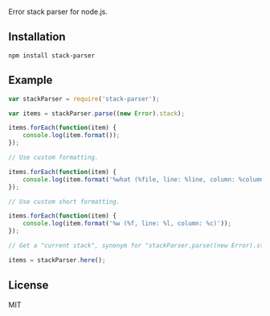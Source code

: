 Error stack parser for node.js.

Installation
------------

```
npm install stack-parser
```

Example
-------

```javascript
var stackParser = require('stack-parser');

var items = stackParser.parse((new Error).stack);

items.forEach(function(item) {
	console.log(item.format());
});

// Use custom formatting.

items.forEach(function(item) {
	console.log(item.format('%what (%file, line: %line, column: %column)'));
});

// Use custom short formatting.

items.forEach(function(item) {
	console.log(item.format('%w (%f, line: %l, column: %c)'));
});

// Get a "current stack", synonym for "stackParser.parse((new Error).stack);".

items = stackParser.here();
```

License
-------
MIT
